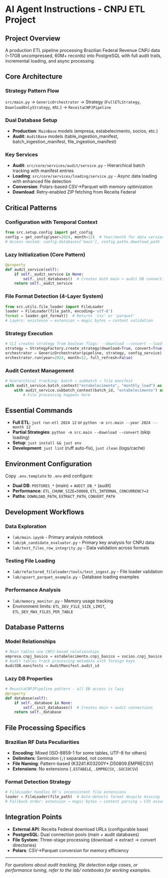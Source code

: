 # AI Agent Instructions - CNPJ ETL Project

## Project Overview
A production ETL pipeline processing Brazilian Federal Revenue CNPJ data (~17GB uncompressed, 60M+ records) into PostgreSQL with full audit trails, incremental loading, and async processing.

## Core Architecture

### Strategy Pattern Flow
`src/main.py` → `GenericOrchestrator` → Strategy (`FullETLStrategy`, `DownloadOnlyStrategy`, etc.) → `ReceitaCNPJPipeline`

### Dual Database Setup
- **Production**: `MainBase` models (empresa, estabelecimento, socios, etc.)
- **Audit**: `AuditBase` models (table_ingestion_manifest, batch_ingestion_manifest, file_ingestion_manifest)

### Key Services
- **Audit**: `src/core/services/audit/service.py` - Hierarchical batch tracking with manifest entries
- **Loading**: `src/core/services/loading/service.py` - Async data loading with enhanced file detection  
- **Conversion**: Polars-based CSV→Parquet with memory optimization
- **Download**: Retry-enabled ZIP fetching from Receita Federal

## Critical Patterns

### Configuration with Temporal Context
```python
from src.setup.config import get_config
config = get_config(year=2024, month=12)  # Year/month for data versioning
# Access nested: config.databases['main'], config.paths.download_path
```

### Lazy Initialization (Core Pattern)
```python
@property
def audit_service(self):
    if self._audit_service is None:
        self._init_databases()  # Creates both main + audit DB connections
    return self._audit_service
```

### File Format Detection (4-Layer System)
```python
from src.utils.file_loader import FileLoader
loader = FileLoader(file_path, encoding='utf-8')
format = loader.get_format()  # Returns 'csv' or 'parquet'
# Layers: existence → extension → magic bytes → content validation
```

### Strategy Execution
```python
# CLI creates strategy from boolean flags: --download --convert --load
strategy = StrategyFactory.create_strategy(download=True, convert=True, load=True)
orchestrator = GenericOrchestrator(pipeline, strategy, config_service)
orchestrator.run(year=2024, month=12, full_refresh=False)
```

### Audit Context Management
```python
# Hierarchical tracking: batch → subbatch → file manifest
with audit_service.batch_context("estabelecimento", "monthly_load") as batch_id:
    with audit_service.subbatch_context(batch_id, "estabelecimento") as subbatch_id:
        # File processing happens here
```

## Essential Commands
- **Full ETL**: `just run-etl 2024 12` or `python -m src.main --year 2024 --month 12`
- **Partial Strategies**: `python -m src.main --download --convert` (skip loading)
- **Setup**: `just install && just env` 
- **Development**: `just lint` (ruff auto-fix), `just clean` (logs/cache)

## Environment Configuration
Copy `.env.template` to `.env` and configure:
- **Dual DB**: `POSTGRES_*` (main) + `AUDIT_DB_*` (audit)
- **Performance**: `ETL_CHUNK_SIZE=50000`, `ETL_INTERNAL_CONCURRENCY=3`
- **Paths**: `DOWNLOAD_PATH`, `EXTRACT_PATH`, `CONVERT_PATH`

## Development Workflows

### Data Exploration
- `lab/main.ipynb` - Primary analysis notebook
- `lab/pk_candidate_evaluator.py` - Primary key analysis for CNPJ data
- `lab/test_files_row_integrity.py` - Data validation across formats

### Testing File Loading
- `lab/refactored_fileloader/tools/test_ingest.py` - File loader validation
- `lab/upsert_parquet_example.py` - Database loading examples

### Performance Analysis  
- `lab/memory_monitor.py` - Memory usage tracking
- Environment limits: `ETL_DEV_FILE_SIZE_LIMIT`, `ETL_DEV_MAX_FILES_PER_TABLE`

## Database Patterns

### Model Relationships
```python
# Main tables use CNPJ-based relationships
empresa.cnpj_basico → estabelecimento.cnpj_basico → socios.cnpj_basico
# Audit tables track processing metadata with foreign keys
AuditDB.manifests → AuditManifest.audit_id
```

### Lazy DB Properties
```python
# ReceitaCNPJPipeline pattern - all DB access is lazy
@property
def database(self):
    if self._database is None:
        self._init_databases()  # Creates main + audit connections
    return self._database
```

## File Processing Specifics

### Brazilian RF Data Peculiarities
- **Encoding**: Mixed (ISO-8859-1 for some tables, UTF-8 for others)
- **Delimiters**: Semicolon (`;`) separated, not comma
- **File Naming**: Pattern-based (K3241.K03200Y*.D50809.EMPRECSV)
- **Extensions**: No extensions (`.ESTABELE`, `.EMPRECSV`, `.SOCIOCSV`)

### Format Detection Strategy
```python
# FileLoader handles RF's inconsistent file extensions
loader = FileLoader(file_path)  # Auto-detects format despite missing .csv
# Fallback order: extension → magic bytes → content parsing → CSV assumption
```

## Integration Points
- **External API**: Receita Federal download URLs (configurable base)
- **PostgreSQL**: Dual connection pools (main + audit databases)  
- **File System**: Three-stage processing (download → extract → convert directories)
- **Polars**: CSV→Parquet conversion for memory efficiency

---
*For questions about audit tracking, file detection edge cases, or performance tuning, refer to the lab/ notebooks for working examples.*
